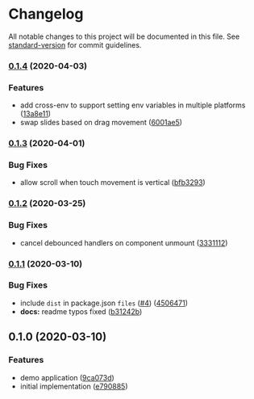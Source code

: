 # Changelog

All notable changes to this project will be documented in this file. See [standard-version](https://github.com/conventional-changelog/standard-version) for commit guidelines.

### [0.1.4](https://github.com/moxystudio/react-carousel/compare/v0.1.3...v0.1.4) (2020-04-03)


### Features

* add cross-env to support setting env variables in multiple platforms ([13a8e11](https://github.com/moxystudio/react-carousel/commit/13a8e11f39cae7a12ccd557d159dee55175ae382))
* swap slides based on drag movement ([6001ae5](https://github.com/moxystudio/react-carousel/commit/6001ae54929267c59a533559b3d7d5a1f0732ddc))

### [0.1.3](https://github.com/moxystudio/react-carousel/compare/v0.1.2...v0.1.3) (2020-04-01)


### Bug Fixes

* allow scroll when touch movement is vertical ([bfb3293](https://github.com/moxystudio/react-carousel/commit/bfb3293bdc295e9991a20005ddc04e5552a8e6bd))

### [0.1.2](https://github.com/moxystudio/react-carousel/compare/v0.1.1...v0.1.2) (2020-03-25)


### Bug Fixes

* cancel debounced handlers on component unmount ([3331112](https://github.com/moxystudio/react-carousel/commit/333111241e281b01f8efcb73d8310051869b1d6d))

### [0.1.1](https://github.com/moxystudio/react-carousel/compare/v0.1.0...v0.1.1) (2020-03-10)


### Bug Fixes

* include `dist` in package.json `files` ([#4](https://github.com/moxystudio/react-carousel/issues/4)) ([4506471](https://github.com/moxystudio/react-carousel/commit/450647131a714aa58ac6ac5b89a9c4df19b7006e))
* **docs:** readme typos fixed ([b31242b](https://github.com/moxystudio/react-carousel/commit/b31242bfb2f97727ed8a122194b9895ca6e99541))

## 0.1.0 (2020-03-10)


### Features

* demo application ([9ca073d](https://github.com/moxystudio/react-carousel/commit/9ca073d9802b0e9b152a69138b7bc7d6576e81ed))
* initial implementation ([e790885](https://github.com/moxystudio/react-carousel/commit/e790885c305683020b39a5486328bcb7a7fd0560))
